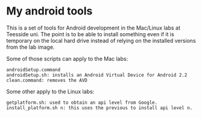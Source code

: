 # My android tools

This is a set of tools for Android development in the Mac/Linux labs at Teesside
uni. The point is to be able to install something even if it is temporary on the
local hard drive instead of relying on the installed versions from the lab
image.

Some of those scripts can apply to the Mac labs:

    androidSetup.command
    androidSetup.sh: installs an Android Virtual Device for Android 2.2
    clean.command: removes the AVD

Some other apply to the Linux labs:

    getplatform.sh: used to obtain an api level from Google.
    install_platform.sh n: this uses the previous to install api level n.
